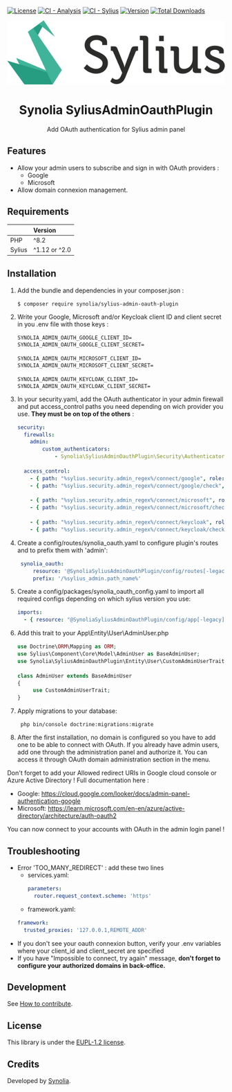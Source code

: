 [![License](https://img.shields.io/packagist/l/synolia/sylius-admin-oauth-plugin.svg)](https://github.com/synolia/SyliusAdminOauthPlugin/blob/main/LICENSE)
[![CI - Analysis](https://github.com/synolia/SyliusAdminOAuthPlugin/actions/workflows/analysis.yaml/badge.svg?branch=main)](https://github.com/synolia/SyliusAdminOAuthPlugin/actions/workflows/analysis.yaml)
[![CI - Sylius](https://github.com/synolia/SyliusAdminOAuthPlugin/actions/workflows/sylius.yaml/badge.svg?branch=main)](https://github.com/synolia/SyliusAdminOAuthPlugin/actions/workflows/sylius.yaml)
[![Version](https://img.shields.io/packagist/v/synolia/sylius-admin-oauth-plugin.svg)](https://packagist.org/packages/synolia/sylius-admin-oauth-plugin)
[![Total Downloads](https://poser.pugx.org/synolia/sylius-admin-oauth-plugin/downloads)](https://packagist.org/packages/synolia/sylius-admin-oauth-plugin)

<p align="center">
    <a href="https://sylius.com" target="_blank">
        <img src="docs/sylius_logo.png" />
    </a>
</p>

<h1 align="center">Synolia SyliusAdminOauthPlugin</h1>

<p align="center">Add OAuth authentication for Sylius admin panel</p>

## Features

* Allow your admin users to subscribe and sign in with OAuth providers :
    * Google
    * Microsoft
* Allow domain connexion management.

## Requirements

|        | Version       |
|:-------|:--------------|
| PHP    | ^8.2          |
| Sylius | ^1.12 or ^2.0 |

## Installation

1. Add the bundle and dependencies in your composer.json :
    ```shell
    $ composer require synolia/sylius-admin-oauth-plugin
    ```
2. Write your Google, Microsoft and/or Keycloak client ID and client secret in you .env file with those keys :
    ```dotenv
    SYNOLIA_ADMIN_OAUTH_GOOGLE_CLIENT_ID=
    SYNOLIA_ADMIN_OAUTH_GOOGLE_CLIENT_SECRET=

    SYNOLIA_ADMIN_OAUTH_MICROSOFT_CLIENT_ID=
    SYNOLIA_ADMIN_OAUTH_MICROSOFT_CLIENT_SECRET=
   
    SYNOLIA_ADMIN_OAUTH_KEYCLOAK_CLIENT_ID=
    SYNOLIA_ADMIN_OAUTH_KEYCLOAK_CLIENT_SECRET=
    ```
3. In your security.yaml, add the OAuth authenticator in your admin firewall and put access_control paths you need depending on wich provider you use. **They must be on top of the others** :
    ```yaml
    security:
      firewalls:
        admin:
            custom_authenticators:
                - Synolia\SyliusAdminOauthPlugin\Security\Authenticator\OauthAuthenticator
    
      access_control:
        - { path: "%sylius.security.admin_regex%/connect/google", role: PUBLIC_ACCESS, requires_channel: https }
        - { path: "%sylius.security.admin_regex%/connect/google/check", role: PUBLIC_ACCESS, requires_channel: https }
   
        - { path: "%sylius.security.admin_regex%/connect/microsoft", role: PUBLIC_ACCESS, requires_channel: https }
        - { path: "%sylius.security.admin_regex%/connect/microsoft/check", role: PUBLIC_ACCESS, requires_channel: https }
   
        - { path: "%sylius.security.admin_regex%/connect/keycloak", role: PUBLIC_ACCESS, requires_channel: https }
        - { path: "%sylius.security.admin_regex%/connect/keycloak/check", role: PUBLIC_ACCESS, requires_channel: https }
    ```

4. Create a config/routes/synolia_oauth.yaml to configure plugin's routes and to prefix them with 'admin':
   ```yaml
    synolia_oauth:
        resource: '@SynoliaSyliusAdminOauthPlugin/config/routes[-legacy].yaml'
        prefix: '/%sylius_admin.path_name%'
   ```
5. Create a config/packages/synolia_oauth_config.yaml to import all required configs 
   depending on which sylius version you use:
    ```yaml
    imports:
      - { resource: "@SynoliaSyliusAdminOauthPlugin/config/app[-legacy].yaml" }
    ```

6. Add this trait to your App\Entity\User\AdminUser.php
    ```php
    use Doctrine\ORM\Mapping as ORM;
    use Sylius\Component\Core\Model\AdminUser as BaseAdminUser;
    use Synolia\SyliusAdminOauthPlugin\Entity\User\CustomAdminUserTrait;

    class AdminUser extends BaseAdminUser
    {
         use CustomAdminUserTrait;
    }
    ```
7. Apply migrations to your database:
   ```shell
    php bin/console doctrine:migrations:migrate
   ```

8. After the first installation, no domain is configured so you have to add one to be able to connect with OAuth.
   If you already have admin users, add one through the administration panel and authorize it. You can access it through OAuth domain administration section in the menu.



Don't forget to add your Allowed redirect URIs in Google cloud console or Azure Active Directory !
Full documentation here : 
* Google: https://cloud.google.com/looker/docs/admin-panel-authentication-google 
* Microsoft: https://learn.microsoft.com/en-en/azure/active-directory/architecture/auth-oauth2


You can now connect to your accounts with OAuth in the admin login panel !

## Troubleshooting

- Error 'TOO_MANY_REDIRECT' : add these two lines
  - services.yaml:
    ```yaml
    parameters:
      router.request_context.scheme: 'https'
    ```
   - framework.yaml:
    ```yaml
    framework:
      trusted_proxies: '127.0.0.1,REMOTE_ADDR'
    ```
- If you don't see your oauth connexion button, verify your .env variables where your client_id and client_secret are specified
- If you have "Impossible to connect, try again" message, **don't forget to configure your authorized domains in back-office.**

## Development

See [How to contribute](CONTRIBUTING.md).

## License

This library is under the [EUPL-1.2 license](LICENSE).

## Credits

Developed by [Synolia](https://synolia.com/).
